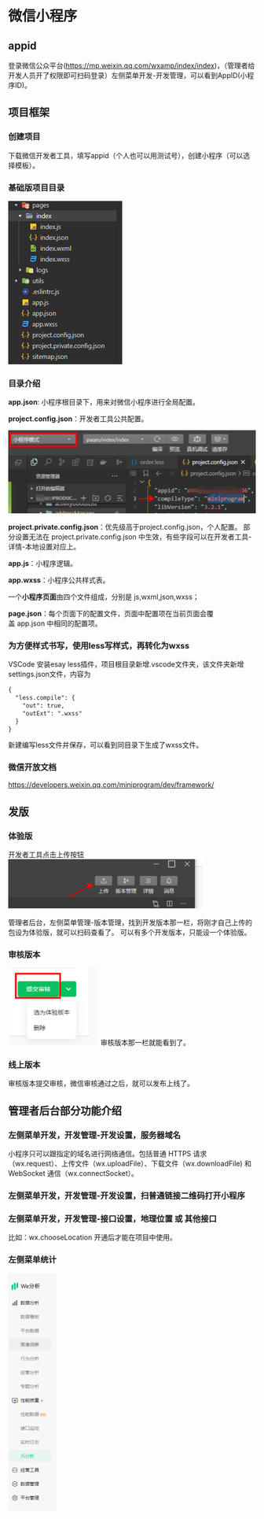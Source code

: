 # 微信小程序

## appid

登录微信公众平台(https://mp.weixin.qq.com/wxamp/index/index)，（管理者给开发人员开了权限即可扫码登录）左侧菜单开发-开发管理，可以看到AppID(小程序ID)。

## 项目框架

### 创建项目
下载微信开发者工具，填写appid（个人也可以用测试号），创建小程序（可以选择模板）。
### 基础版项目目录
![alt text](image.png)
### 目录介绍
**app.json**: 小程序根目录下，用来对微信小程序进行全局配置。

**project.config.json**：开发者工具公共配置。

![alt text](image-1.png)

**project.private.config.json**：优先级高于project.config.json，个人配置。
部分设置无法在 project.private.config.json 中生效，有些字段可以在开发者工具-详情-本地设置对应上。

**app.js**：小程序逻辑。

**app.wxss**：小程序公共样式表。

一个**小程序页面**由四个文件组成，分别是 js,wxml,json,wxss；

**page.json**：每个页面下的配置文件，页面中配置项在当前页面会覆盖 app.json 中相同的配置项。

### 为方便样式书写，使用less写样式，再转化为wxss
VSCode 安装esay less插件，项目根目录新增.vscode文件夹，该文件夹新增settings.json文件，内容为
```
{
  "less.compile": {
    "out": true,
    "outExt": ".wxss"
  }
}
```
新建编写less文件并保存，可以看到同目录下生成了wxss文件。
### 微信开放文档
https://developers.weixin.qq.com/miniprogram/dev/framework/

## 发版

### 体验版
开发者工具点击上传按钮
![alt text](image-3.png)

管理者后台，左侧菜单管理-版本管理，找到开发版本那一栏，将刚才自己上传的包设为体验版，就可以扫码查看了。
可以有多个开发版本，只能设一个体验版。

### 审核版本
![alt text](image-4.png)
审核版本那一栏就能看到了。

### 线上版本
审核版本提交审核，微信审核通过之后，就可以发布上线了。


## 管理者后台部分功能介绍

### 左侧菜单开发，开发管理-开发设置，服务器域名
小程序只可以跟指定的域名进行网络通信。包括普通 HTTPS 请求（wx.request）、上传文件（wx.uploadFile）、下载文件（wx.downloadFile) 和 WebSocket 通信（wx.connectSocket）。

### 左侧菜单开发，开发管理-开发设置，扫普通链接二维码打开小程序

### 左侧菜单开发，开发管理-接口设置，地理位置 或 其他接口
比如：wx.chooseLocation 开通后才能在项目中使用。

### 左侧菜单统计
![alt text](image-5.png)